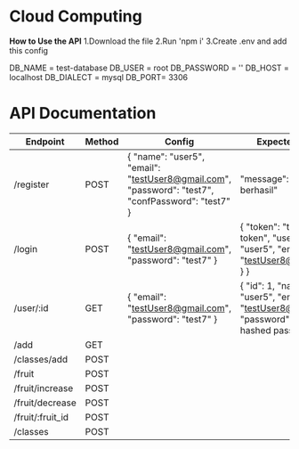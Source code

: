 ﻿# Cloud Computing

**How to Use the API**
1.Download the file
2.Run 'npm i'
3.Create .env and add this config

DB_NAME = test-database
DB_USER = root
DB_PASSWORD = ''
DB_HOST = localhost
DB_DIALECT = mysql
DB_PORT= 3306


# API Documentation

| Endpoint | Method | Config | Expected Result |
| ------------- | ------------- | ------------- | ------------- |
| /register  | POST  | { "name": "user5", "email": "testUser8@gmail.com", "password": "test7", "confPassword": "test7" } |   "message": "Registrasi berhasil" |
| /login  | POST  |   { "email": "testUser8@gmail.com", "password": "test7" }    |  { "token": "this is a jwt token", "user": { "name": "user5", "email": "testUser8@gmail.com" } }             |
| /user/:id  | GET  |  { "email": "testUser8@gmail.com", "password": "test7" }   |  { "id": 1, "name": "user5", "email": "testUser8@gmail.com", "password": "this is hashed password" }             |
| /add  | GET  |               |               |
| /classes/add  | POST  |               |               |
| /fruit  | POST  |               |               |
| /fruit/increase  | POST  |               |               |
| /fruit/decrease  | POST  |               |               |
| /fruit/:fruit_id  | POST  |               |               |
| /classes  | POST  |               |               |
